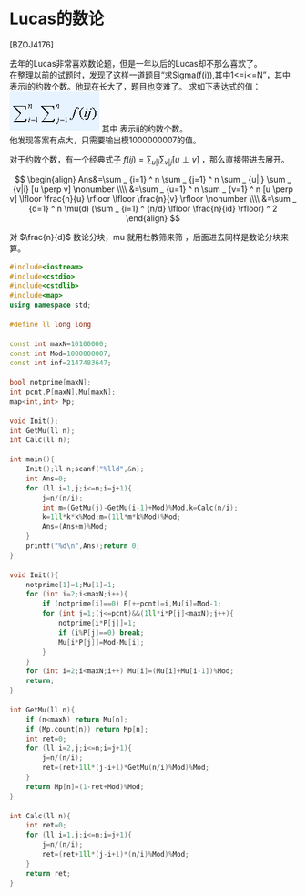 # Lucas的数论
[BZOJ4176]

去年的Lucas非常喜欢数论题，但是一年以后的Lucas却不那么喜欢了。  
在整理以前的试题时，发现了这样一道题目“求Sigma(f(i)),其中1<=i<=N”，其中 表示i的约数个数。他现在长大了，题目也变难了。
求如下表达式的值：
![BZOJ4176](_v_images/_bzoj4176_1546137397_1913647196.png)
其中 表示ij的约数个数。  
他发现答案有点大，只需要输出模1000000007的值。

对于约数个数，有一个经典式子 $f(ij)=\sum _ {u|i} \sum _ {v|j} [u \perp v]$ ，那么直接带进去展开。

$$
\begin{align}
Ans&=\sum _ {i=1} ^ n \sum _ {j=1} ^ n \sum _ {u|i} \sum _ {v|i} [u \perp v] \nonumber \\\\
&=\sum _ {u=1} ^ n \sum _ {v=1} ^ n [u \perp v] \lfloor \frac{n}{u} \rfloor \lfloor \frac{n}{v} \rfloor \nonumber \\\\
&=\sum _ {d=1} ^ n \mu(d) (\sum _ {i=1} ^ {n/d} \lfloor \frac{n}{id} \rfloor) ^ 2
\end{align}
$$

对 $\frac{n}{d}$ 数论分块，mu 就用杜教筛来筛 ，后面进去同样是数论分块来算。

```cpp
#include<iostream>
#include<cstdio>
#include<cstdlib>
#include<map>
using namespace std;

#define ll long long

const int maxN=10100000;
const int Mod=1000000007;
const int inf=2147483647;

bool notprime[maxN];
int pcnt,P[maxN],Mu[maxN];
map<int,int> Mp;

void Init();
int GetMu(ll n);
int Calc(ll n);

int main(){
	Init();ll n;scanf("%lld",&n);
	int Ans=0;
	for (ll i=1,j;i<=n;i=j+1){
		j=n/(n/i);
		int m=(GetMu(j)-GetMu(i-1)+Mod)%Mod,k=Calc(n/i);
		k=1ll*k*k%Mod;m=(1ll*m*k%Mod)%Mod;
		Ans=(Ans+m)%Mod;
	}
	printf("%d\n",Ans);return 0;
}

void Init(){
	notprime[1]=1;Mu[1]=1;
	for (int i=2;i<maxN;i++){
		if (notprime[i]==0) P[++pcnt]=i,Mu[i]=Mod-1;
		for (int j=1;(j<=pcnt)&&(1ll*i*P[j]<maxN);j++){
			notprime[i*P[j]]=1;
			if (i%P[j]==0) break;
			Mu[i*P[j]]=Mod-Mu[i];
		}
	}
	for (int i=2;i<maxN;i++) Mu[i]=(Mu[i]+Mu[i-1])%Mod;
	return;
}

int GetMu(ll n){
	if (n<maxN) return Mu[n];
	if (Mp.count(n)) return Mp[n];
	int ret=0;
	for (ll i=2,j;i<=n;i=j+1){
		j=n/(n/i);
		ret=(ret+1ll*(j-i+1)*GetMu(n/i)%Mod)%Mod;
	}
	return Mp[n]=(1-ret+Mod)%Mod;
}

int Calc(ll n){
	int ret=0;
	for (ll i=1,j;i<=n;i=j+1){
		j=n/(n/i);
		ret=(ret+1ll*(j-i+1)*(n/i)%Mod)%Mod;
	}
	return ret;
}
```